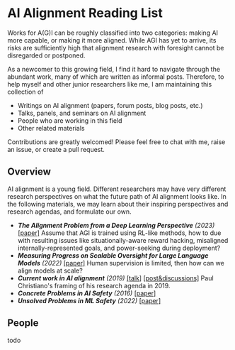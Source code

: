 # AI Alignment Reading List

Works for A(G)I can be roughly classified into two categories: making AI more capable, or making it more aligned. While AGI has yet to arrive, its risks are sufficiently high that alignment research with foresight cannot be disregarded or postponed.

As a newcomer to this growing field, I find it hard to navigate through the abundant work, many of which are written as informal posts. Therefore, to help myself and other junior researchers like me, I am maintaining this collection of 

- Writings on AI alignment (papers, forum posts, blog posts, etc.)
- Talks, panels, and seminars on AI alignment
- People who are working in this field
- Other related materials

Contributions are greatly welcomed! Please feel free to chat with me, raise an issue, or create a pull request.

## Overview

AI alignment is a young field. Different researchers may have very different research perspectives on what the future path of AI alignment looks like. In the following materials, we may learn about their inspiring perspectives and research agendas, and formulate our own.

- ***The Alignment Problem from a Deep Learning Perspective** (2023)* [[paper]](https://arxiv.org/abs/2209.00626) Assume that AGI is trained using RL-like methods, how to due with resulting issues like situationally-aware reward hacking, misaligned internally-represented goals, and power-seeking during deployment?
- ***Measuring Progress on Scalable Oversight for Large Language Models** (2022)* [[paper]](https://arxiv.org/abs/2211.03540) Human supervision is limited, then how can we align models at scale?
- ***Current work in AI alignment** (2019)* [[talk]](https://www.youtube.com/watch?v=-vsYtevJ2bc) [[post&discussions]](https://forum.effectivealtruism.org/posts/63stBTw3WAW6k45dY/paul-christiano-current-work-in-ai-alignment) Paul Christiano's framing of his research agenda in 2019.
- ***Concrete Problems in AI Safety** (2016)* [[paper]](https://arxiv.org/abs/1606.06565)
- ***Unsolved Problems in ML Safety** (2022)* [[paper]](https://arxiv.org/abs/2109.13916)

## People

todo
